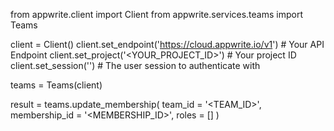 from appwrite.client import Client
from appwrite.services.teams import Teams

client = Client()
client.set_endpoint('https://cloud.appwrite.io/v1') # Your API Endpoint
client.set_project('<YOUR_PROJECT_ID>') # Your project ID
client.set_session('') # The user session to authenticate with

teams = Teams(client)

result = teams.update_membership(
    team_id = '<TEAM_ID>',
    membership_id = '<MEMBERSHIP_ID>',
    roles = []
)
